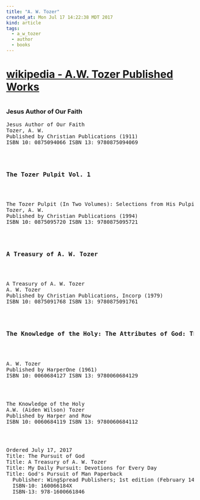 ```yaml
---
title: "A. W. Tozer"
created_at: Mon Jul 17 14:22:38 MDT 2017
kind: article
tags:
  - a_w_tozer
  - author
  - books
---
```


<h1>
  <a href="https://en.wikipedia.org/wiki/A._W._Tozer#Published_works" target="_blank">wikipedia - A.W. Tozer Published Works</a>
<h1>

<h3>Jesus Author of Our Faith</h3>

<pre>
Jesus Author of Our Faith
Tozer, A. W.
Published by Christian Publications (1911)
ISBN 10: 0875094066 ISBN 13: 9780875094069
<pre>


<h3>The Tozer Pulpit Vol. 1</h3>

<pre>
The Tozer Pulpit (In Two Volumes): Selections from His Pulpit Ministry
Tozer, A. W.
Published by Christian Publications (1994)
ISBN 10: 0875095720 ISBN 13: 9780875095721
</pre>

<h3>A Treasury of A. W. Tozer</h3>

<pre>
A Treasury of A. W. Tozer
A. W. Tozer
Published by Christian Publications, Incorp (1979)
ISBN 10: 0875091768 ISBN 13: 9780875091761
</pre>


<h3>The Knowledge of the Holy: The Attributes of God: Their Meaning in the Christian Life</h3>

<pre>
A. W. Tozer
Published by HarperOne (1961)
ISBN 10: 0060684127 ISBN 13: 9780060684129
</pre>

<pre>
The Knowledge of the Holy
A.W. (Aiden Wilson) Tozer
Published by Harper and Row
ISBN 10: 0060684119 ISBN 13: 9780060684112
</pre>

<pre>
Ordered July 17, 2017
Title: The Pursuit of God
Title: A Treasury of A. W. Tozer
Title: My Daily Pursuit: Devotions for Every Day
Title: God's Pursuit of Man Paperback
  Publisher: WingSpread Publishers; 1st edition (February 14, 2007)
  ISBN-10: 160066184X
  ISBN-13: 978-1600661846
<pre>

<!--
html boilerplate
<a href="" target="_blank"></a>
<a name=""></a>
<img src="" width="400px">
<ul>
  <li></li>
</ul>
<pre>
</pre>
<pre><code>
</code></pre>
<math xmlns='http://www.w3.org/1998/Math/MathML' display='block'>
</math>
-->
